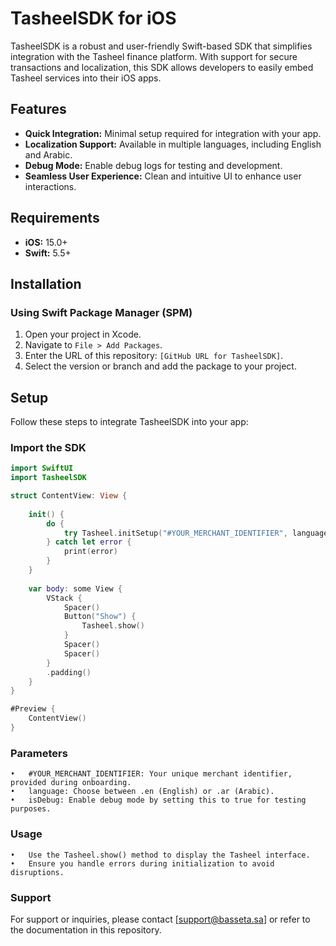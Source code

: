 # TasheelSDK for iOS  

TasheelSDK is a robust and user-friendly Swift-based SDK that simplifies integration with the Tasheel finance platform. With support for secure transactions and localization, this SDK allows developers to easily embed Tasheel services into their iOS apps.

## Features  

- **Quick Integration:** Minimal setup required for integration with your app.  
- **Localization Support:** Available in multiple languages, including English and Arabic.  
- **Debug Mode:** Enable debug logs for testing and development.  
- **Seamless User Experience:** Clean and intuitive UI to enhance user interactions.  

## Requirements  

- **iOS:** 15.0+  
- **Swift:** 5.5+  

## Installation  

### Using Swift Package Manager (SPM)  

1. Open your project in Xcode.  
2. Navigate to `File > Add Packages`.  
3. Enter the URL of this repository: `[GitHub URL for TasheelSDK]`.  
4. Select the version or branch and add the package to your project.  

## Setup  

Follow these steps to integrate TasheelSDK into your app:

### Import the SDK  

```swift
import SwiftUI
import TasheelSDK

struct ContentView: View {
    
    init() {
        do {
            try Tasheel.initSetup("#YOUR_MERCHANT_IDENTIFIER", language: .en, isDebug: true)
        } catch let error {
            print(error)
        }
    }
    
    var body: some View {
        VStack {
            Spacer()
            Button("Show") {
                Tasheel.show()
            }
            Spacer()
            Spacer()
        }
        .padding()
    }
}

#Preview {
    ContentView()
}
```

### Parameters
	•	#YOUR_MERCHANT_IDENTIFIER: Your unique merchant identifier, provided during onboarding.
	•	language: Choose between .en (English) or .ar (Arabic).
	•	isDebug: Enable debug mode by setting this to true for testing purposes.

### Usage
	•	Use the Tasheel.show() method to display the Tasheel interface.
	•	Ensure you handle errors during initialization to avoid disruptions.

### Support
For support or inquiries, please contact [support@basseta.sa] or refer to the documentation in this repository.



















